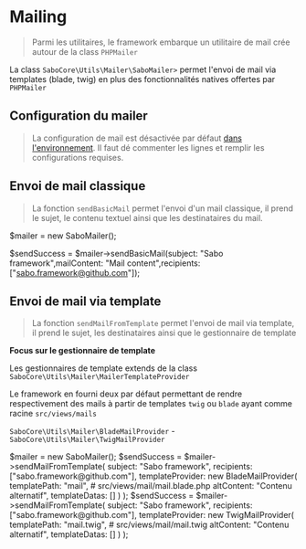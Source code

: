 # Mailing

> Parmi les utilitaires, le framework embarque un utilitaire de mail crée autour de la class <code>PHPMailer</code>

La class <code>SaboCore\Utils\Mailer\SaboMailer></code> permet l'envoi de mail via templates (blade, twig) en plus des fonctionnalités natives offertes par <code>PHPMailer</code>

## Configuration du mailer

> La configuration de mail est désactivée par défaut [dans l'environnement](configuration_elements.md#env-php). Il faut dé commenter les lignes et remplir les configurations requises.

## Envoi de mail classique
    
> La fonction <code>sendBasicMail</code> permet l'envoi d'un mail classique, il prend le sujet, le contenu textuel ainsi que les destinataires du mail.

<code-block lang="php">
$mailer = new SaboMailer();

$sendSuccess = $mailer->sendBasicMail(subject: "Sabo framework",mailContent: "Mail content",recipients: ["sabo.framework@github.com"]);
</code-block>

## Envoi de mail via template

> La fonction <code>sendMailFromTemplate</code> permet l'envoi de mail via template, il prend le sujet, les destinataires ainsi que le gestionnaire de template

**Focus sur le gestionnaire de template**

Les gestionnaires de template extends de la class <code>SaboCore\Utils\Mailer\MailerTemplateProvider</code>

Le framework en fourni deux par défaut permettant de rendre respectivement des mails à partir de templates <code>twig</code> ou <code>blade</code> ayant comme racine <code>src/views/mails</code>

<code>SaboCore\Utils\Mailer\BladeMailProvider</code> - <code>SaboCore\Utils\Mailer\TwigMailProvider</code>

<code-block lang="php">
$mailer = new SaboMailer();
$sendSuccess = $mailer->sendMailFromTemplate(
    subject: "Sabo framework",
    recipients: ["sabo.framework@github.com"],
    templateProvider: new BladeMailProvider(
        templatePath: "mail", # src/views/mail/mail.blade.php
        altContent: "Contenu alternatif",
        templateDatas: []
    )   
);
$sendSuccess = $mailer->sendMailFromTemplate(
    subject: "Sabo framework",
    recipients: ["sabo.framework@github.com"],
    templateProvider: new TwigMailProvider(
        templatePath: "mail.twig", # src/views/mail/mail.twig
        altContent: "Contenu alternatif",
        templateDatas: []
    )   
);
</code-block>


